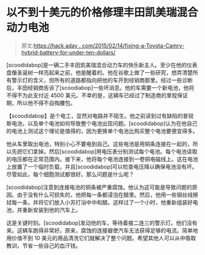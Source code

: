 # 以不到十美元的价格修理丰田凯美瑞混合动力电池

> 原文:[https://hack aday . com/2015/02/14/fixing-a-Toyota-Camry-hybrid-battery-for-under-ten-dollars/](https://hackaday.com/2015/02/14/fixing-a-toyota-camry-hybrid-battery-for-under-ten-dollars/)

[scoodidabop]是一辆二手丰田凯美瑞混合动力车的快乐新主人。至少在他的仪表盘像圣诞树一样亮起来之前，他是醒着的。他在谷歌上做了一些研究，想弄清楚所有警示灯的含义，但所有的道路都指向把他的车开到经销商那里。经过一些诊断后，丰田经销商告诉了[scoodiabop]一些坏消息。他的车需要一个新电池，他将不得不为此支付近 4500 美元。不幸的是，这辆车已经过了制造商的里程保证期，所以他不得不自掏腰包。

【scoodidabop】是个电工，显然对电路并不陌生。他之前读到过有缺陷的普锐斯电池，以及单个电池如何导致整个电池出现问题。[scoodidabop]认为在他自己的电池上测试这个理论是值得的，因为更换单个电池比购买整个电池要便宜得多。

他从车里取出电池，特别小心不要电到自己。这些电池是用铜条连接在一起的，所以先把它们拿掉。然后[scoodidabop]用电压表分别测试每个电池。每个电池读取的电压都在正常范围内。接下来，他将每个电池连接到一卷铜电磁线上。这在电池上放置了一个临时负载，并且[scoodidabop]可以检查电压降以确保电池没有坏。尽管如此，每个细胞测试都很好。那么问题是什么呢？

[scoodidabop]注意到连接电池的铜条被严重腐蚀。他认为这可能是导致问题的原因。由于没有什么可损失的，他把每一条都浸泡在醋里。然后，他用一些钢丝绒擦拭每一条，并将它们放入小苏打浴中中和醋。这样过了一个小时，他重新组装好电池，并重新安装到他的汽车上。

这是关键时刻。[scoodidabop]发动他的车，等待着接二连三的警示灯。他们没有来。这辆车跑得非常好。原来，腐蚀的连接器使汽车无法获得足够的电流。简单地用价值不到 10 美元的用品清洗它们就解决了整个问题。希望其他人可以从中吸取教训，节省一些自己的血汗钱。